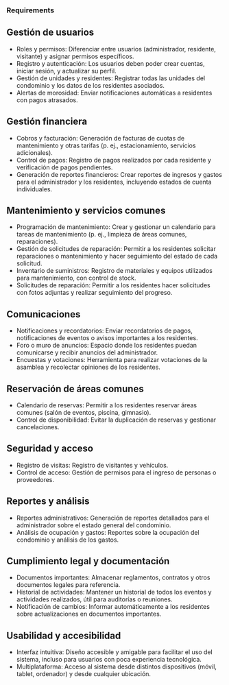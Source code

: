 ### Requirements

## Gestión de usuarios

- Roles y permisos: Diferenciar entre usuarios (administrador, residente, visitante) y asignar permisos específicos.
- Registro y autenticación: Los usuarios deben poder crear cuentas, iniciar sesión, y actualizar su perfil.
- Gestión de unidades y residentes: Registrar todas las unidades del condominio y los datos de los residentes asociados.
- Alertas de morosidad: Enviar notificaciones automáticas a residentes con pagos atrasados.

## Gestión financiera

- Cobros y facturación: Generación de facturas de cuotas de mantenimiento y otras tarifas (p. ej., estacionamiento, servicios adicionales).
- Control de pagos: Registro de pagos realizados por cada residente y verificación de pagos pendientes.
- Generación de reportes financieros: Crear reportes de ingresos y gastos para el administrador y los residentes, incluyendo estados de cuenta individuales.

## Mantenimiento y servicios comunes

- Programación de mantenimiento: Crear y gestionar un calendario para tareas de mantenimiento (p. ej., limpieza de áreas comunes, reparaciones).
- Gestión de solicitudes de reparación: Permitir a los residentes solicitar reparaciones o mantenimiento y hacer seguimiento del estado de cada solicitud.
- Inventario de suministros: Registro de materiales y equipos utilizados para mantenimiento, con control de stock.
- Solicitudes de reparación: Permitir a los residentes hacer solicitudes con fotos adjuntas y realizar seguimiento del progreso.

##  Comunicaciones

- Notificaciones y recordatorios: Enviar recordatorios de pagos, notificaciones de eventos o avisos importantes a los residentes.
- Foro o muro de anuncios: Espacio donde los residentes puedan comunicarse y recibir anuncios del administrador.
- Encuestas y votaciones: Herramienta para realizar votaciones de la asamblea y recolectar opiniones de los residentes.

## Reservación de áreas comunes

- Calendario de reservas: Permitir a los residentes reservar áreas comunes (salón de eventos, piscina, gimnasio).
- Control de disponibilidad: Evitar la duplicación de reservas y gestionar cancelaciones.

## Seguridad y acceso

- Registro de visitas: Registro de visitantes y vehículos.
- Control de acceso: Gestión de permisos para el ingreso de personas o proveedores.

## Reportes y análisis

- Reportes administrativos: Generación de reportes detallados para el administrador sobre el estado general del condominio.
- Análisis de ocupación y gastos: Reportes sobre la ocupación del condominio y análisis de los gastos.

## Cumplimiento legal y documentación

- Documentos importantes: Almacenar reglamentos, contratos y otros documentos legales para referencia.
- Historial de actividades: Mantener un historial de todos los eventos y actividades realizados, útil para auditorías o reuniones.
- Notificación de cambios: Informar automáticamente a los residentes sobre actualizaciones en documentos importantes.
## Usabilidad y accesibilidad

- Interfaz intuitiva: Diseño accesible y amigable para facilitar el uso del sistema, incluso para usuarios con poca experiencia tecnológica.
- Multiplataforma: Acceso al sistema desde distintos dispositivos (móvil, tablet, ordenador) y desde cualquier ubicación.
